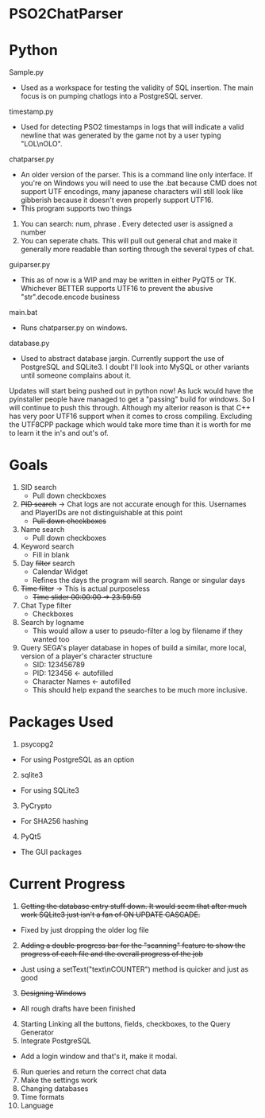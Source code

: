PSO2ChatParser
==============

Python
=============

Sample.py
 - Used as a workspace for testing the validity of SQL insertion. The main focus is on pumping chatlogs into a PostgreSQL server.

timestamp.py
 - Used for detecting PSO2 timestamps in logs that will indicate a valid newline that was generated by the game not by a user typing "LOL\nOLO". 

chatparser.py
 - An older version of the parser. This is a command line only interface. If you're on Windows you will need to use the .bat because CMD does not support UTF encodings, many japanese characters will still look like gibberish because it doesn't even properly support UTF16.
 - This program supports two things
  1. You can search: num, phrase  . Every detected user is assigned a number
  2. You can seperate chats. This will pull out general chat and make it generally more readable than sorting through the several types of chat.

guiparser.py
 - This as of now is a WIP and may be written in either PyQT5 or TK. Whichever BETTER supports UTF16 to prevent the abusive "str".decode.encode business

main.bat
 - Runs chatparser.py on windows.

database.py
 - Used to abstract database jargin. Currently support the use of PostgreSQL and SQLite3. I doubt I'll look into MySQL or other variants until someone complains about it.

Updates will start being pushed out in python now! As luck would have the pyinstaller people have managed to get a "passing" build for windows. So I will continue to push this through. Although my alterior reason is that C++ has very poor UTF16 support when it comes to cross compiling. Excluding the UTF8CPP package which would take more time than it is worth for me to learn it the in's and out's of.

Goals
=====
1. SID       search
    * Pull down checkboxes
2. ~~PID       search~~ -> Chat logs are not accurate enough for this. Usernames and PlayerIDs are not distinguishable at this point
    * ~~Pull down checkboxes~~
3. Name      search
    * Pull down checkboxes
4. Keyword   search
    * Fill in blank
5. Day       ~~filter~~ search
    * Calendar Widget
    * Refines the days the program will search. Range or singular days
6. ~~Time      filter~~ -> This is actual purposeless
    * ~~Time slider 00:00:00 -> 23:59:59~~
7. Chat Type filter
    * Checkboxes
8. Search by logname
    * This would allow a user to pseudo-filter a log by filename if they wanted too
9. Query SEGA's player database in hopes of build a similar, more local, version of a player's character structure
    * SID: 123456789
    * PID: 123456 <- autofilled
    * Character Names <- autofilled
    * This should help expand the searches to be much more inclusive.

Packages Used
=============
1. psycopg2
  * For using PostgreSQL as an option 
2. sqlite3
  * For using SQLite3
3. PyCrypto
  * For SHA256 hashing
4. PyQt5
  * The GUI packages

Current Progress
================
1. ~~Getting the database entry stuff down. It would seem that after much work SQLite3 just isn't a fan of ON UPDATE CASCADE.~~
  * Fixed by just dropping the older log file
2. ~~Adding a double progress bar for the "scanning" feature to show the progress of each file and the overall progress of the job~~
  * Just using a setText("text\nCOUNTER") method is quicker and just as good
3. ~~Designing Windows~~
  * All rough drafts have been finished
4. Starting Linking all the buttons, fields, checkboxes, to the Query Generator
5. Integrate PostgreSQL
  * Add a login window and that's it, make it modal.
6. Run queries and return the correct chat data
7. Make the settings work
  1. Changing databases
  2. Time formats
  3. Language
